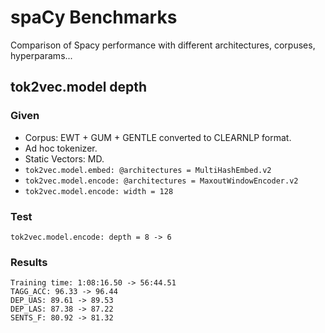 # spaCy Benchmarks

Comparison of Spacy performance with different architectures, corpuses, hyperparams...

## tok2vec.model depth

### Given

- Corpus: EWT + GUM + GENTLE converted to CLEARNLP format.
- Ad hoc tokenizer.
- Static Vectors: MD.
- `tok2vec.model.embed: @architectures = MultiHashEmbed.v2`
- `tok2vec.model.encode: @architectures = MaxoutWindowEncoder.v2`
- `tok2vec.model.encode: width = 128`

### Test

```
tok2vec.model.encode: depth = 8 -> 6
```

### Results

```
Training time: 1:08:16.50 -> 56:44.51
TAGG_ACC: 96.33 -> 96.44
DEP_UAS: 89.61 -> 89.53
DEP_LAS: 87.38 -> 87.22
SENTS_F: 80.92 -> 81.32
```
